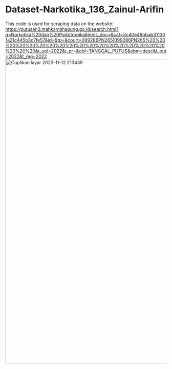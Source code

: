 # Dataset-Narkotika_136_Zainul-Arifin
This code is used for scraping data on the website: https://putusan3.mahkamahagung.go.id/search.html?q=Narkotika%20dan%20Psikotropika&jenis_doc=&cat=3c40e48bbab311301a21c445b3c7fe57&jd=&tp=&court=099286PN265|099286PN265%20%20%20%20%20%20%20%20%20%20%20%20%20%20%20%20%20%20%20%20%20&t_upl=2022&t_pr=&obf=TANGGAL_PUTUS&obm=desc&t_put=2022&t_reg=2022
<img width="949" alt="Cuplikan layar 2023-11-12 213439" src="https://github.com/Arifinnn136/Dataset-Narkotika_136_Zainul-Arifin/assets/107737165/c7cb2b3c-5eff-476a-aecb-d5ab0205b31a">
